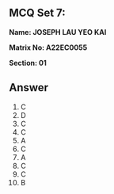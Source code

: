 ## MCQ Set 7:

**Name: JOSEPH LAU YEO KAI**

**Matrix No: A22EC0055**

**Section: 01**


## Answer
1. C
2. D
3. C
4. C
5. A
6. C
7. A
8. C
9. C
10. B
